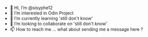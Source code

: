- 👋 Hi, I’m @sisyphe12
- 👀 I’m interested in Odin Project
- 🌱 I’m currently learning 'still don't know'
- 💞️ I’m looking to collaborate on 'still don't know'
- 📫 How to reach me ... what about sending me a message here ?

<!---
sisyphe12/sisyphe12 is a ✨ special ✨ repository because its `README.md` (this file) appears on your GitHub profile.
You can click the Preview link to take a look at your changes.
--->
